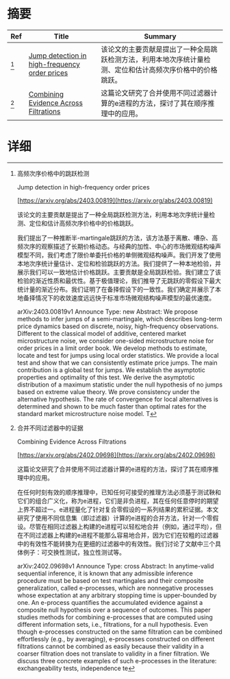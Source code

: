 # 摘要

| Ref | Title | Summary |
| --- | --- | --- |
| [^1] | [Jump detection in high-frequency order prices](https://arxiv.org/abs/2403.00819) | 该论文的主要贡献是提出了一种全局跳跃检测方法，利用本地次序统计量检测、定位和估计高频次序价格中的价格跳跃。 |
| [^2] | [Combining Evidence Across Filtrations](https://arxiv.org/abs/2402.09698) | 这篇论文研究了合并使用不同过滤器计算的e进程的方法，探讨了其在顺序推理中的应用。 |

# 详细

[^1]: 高频次序价格中的跳跃检测

    Jump detection in high-frequency order prices

    [https://arxiv.org/abs/2403.00819](https://arxiv.org/abs/2403.00819)

    该论文的主要贡献是提出了一种全局跳跃检测方法，利用本地次序统计量检测、定位和估计高频次序价格中的价格跳跃。

    

    我们提出了一种推断半-martingale跳跃的方法，该方法基于离散、嘈杂、高频次序的观察描述了长期价格动态。与经典的加性、中心的市场微观结构噪声模型不同，我们考虑了限价单委托价格的单侧微观结构噪声。我们开发了使用本地次序统计量估计、定位和检验跳跃的方法。我们提供了一种本地检验，并展示我们可以一致地估计价格跳跃。主要贡献是全局跳跃检验。我们建立了该检验的渐近性质和最优性。基于极值理论，我们推导了无跳跃的零假设下最大统计量的渐近分布。我们证明了在备择假设下的一致性。我们确定并展示了本地备择情况下的收敛速度远远快于标准市场微观结构噪声模型的最优速度。

    arXiv:2403.00819v1 Announce Type: new  Abstract: We propose methods to infer jumps of a semi-martingale, which describes long-term price dynamics based on discrete, noisy, high-frequency observations. Different to the classical model of additive, centered market microstructure noise, we consider one-sided microstructure noise for order prices in a limit order book. We develop methods to estimate, locate and test for jumps using local order statistics. We provide a local test and show that we can consistently estimate price jumps. The main contribution is a global test for jumps. We establish the asymptotic properties and optimality of this test. We derive the asymptotic distribution of a maximum statistic under the null hypothesis of no jumps based on extreme value theory. We prove consistency under the alternative hypothesis. The rate of convergence for local alternatives is determined and shown to be much faster than optimal rates for the standard market microstructure noise model. T
    
[^2]: 合并不同过滤器中的证据

    Combining Evidence Across Filtrations

    [https://arxiv.org/abs/2402.09698](https://arxiv.org/abs/2402.09698)

    这篇论文研究了合并使用不同过滤器计算的e进程的方法，探讨了其在顺序推理中的应用。

    

    在任何时刻有效的顺序推理中，已知任何可接受的推理方法必须基于测试鞅和它们的组合广义化，称为e进程，它们是非负进程，其在任何任意停时的期望上界不超过一。e进程量化了针对复合零假设的一系列结果的累积证据。本文研究了使用不同信息集（即过滤器）计算的e进程的合并方法，针对一个零假设。尽管在相同过滤器上构建的e进程可以轻松地合并（例如，通过平均），但在不同过滤器上构建的e进程不能那么容易地合并，因为它们在较粗的过滤器中的有效性不能转换为在更细的过滤器中的有效性。我们讨论了文献中三个具体例子：可交换性测试，独立性测试等。

    arXiv:2402.09698v1 Announce Type: cross  Abstract: In anytime-valid sequential inference, it is known that any admissible inference procedure must be based on test martingales and their composite generalization, called e-processes, which are nonnegative processes whose expectation at any arbitrary stopping time is upper-bounded by one. An e-process quantifies the accumulated evidence against a composite null hypothesis over a sequence of outcomes. This paper studies methods for combining e-processes that are computed using different information sets, i.e., filtrations, for a null hypothesis. Even though e-processes constructed on the same filtration can be combined effortlessly (e.g., by averaging), e-processes constructed on different filtrations cannot be combined as easily because their validity in a coarser filtration does not translate to validity in a finer filtration. We discuss three concrete examples of such e-processes in the literature: exchangeability tests, independence te
    

